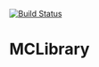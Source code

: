 [![Build Status](https://travis-ci.org/DevCrafters/MCLibrary.svg?branch=master)](https://travis-ci.org/DevCrafters/MCLibrary)

# MCLibrary